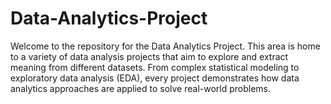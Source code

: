 # Data-Analytics-Project
Welcome to the repository for the Data Analytics Project. This area is home to a variety of data analysis projects that aim to explore and extract meaning from different datasets. From complex statistical modeling to exploratory data analysis (EDA), every project demonstrates how data analytics approaches are applied to solve real-world problems. 
